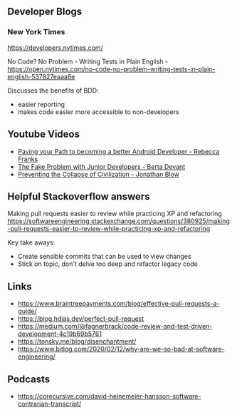 ## Developer Blogs

### New York Times 
https://developers.nytimes.com/

No Code? No Problem - Writing Tests in Plain English - https://open.nytimes.com/no-code-no-problem-writing-tests-in-plain-english-537827eaaa6e

Discusses the benefits of BDD: 
- easier reporting 
- makes code easier more accessible to non-developers

## Youtube Videos

- [Paving your Path to becoming a better Android Developer - Rebecca Franks](https://youtu.be/aAzW12BcvGk)
- [The Fake Problem with Junior Developers - Berta Devant](https://www.youtube.com/watch?v=CA27rme6guE)
- [Preventing the Collapse of Civilization - Jonathan Blow](https://www.youtube.com/watch?v=pW-SOdj4Kkk)

## Helpful Stackoverflow answers

Making pull requests easier to review while practicing XP and refactoring https://softwareengineering.stackexchange.com/questions/380925/making-pull-requests-easier-to-review-while-practicing-xp-and-refactoring

Key take aways: 
- Create sensible commits that can be used to view changes
- Stick on topic, don't delve too deep and refactor legacy code

## Links
- https://www.braintreepayments.com/blog/effective-pull-requests-a-guide/
- https://blog.hdias.dev/perfect-pull-request
- https://medium.com/@fagnerbrack/code-review-and-test-driven-development-4c19b69b5761
- https://tonsky.me/blog/disenchantment/
- https://www.bitlog.com/2020/02/12/why-are-we-so-bad-at-software-engineering/

## Podcasts
- https://corecursive.com/david-heinemeier-hansson-software-contrarian-transcript/
